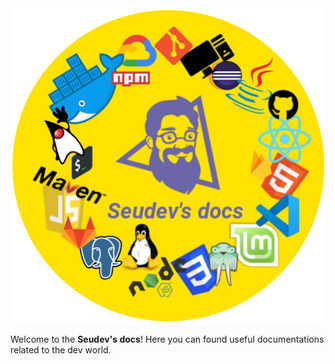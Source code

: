 <img id="seudev-docs-card" alt="Seudev's docs" src="./_assets/img/seudev-docs-card.png" data-no-zoom>

Welcome to the **Seudev's docs**! Here you can found useful documentations related to the dev world.
